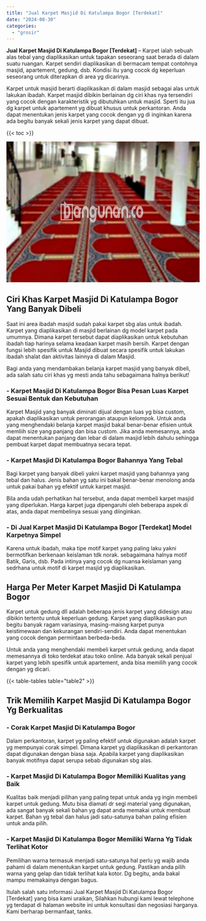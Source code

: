 ```yaml
---
title: "Jual Karpet Masjid Di Katulampa Bogor [Terdekat]"
date: "2024-08-30"
categories: 
  - "grosir"
---
```


**Jual Karpet Masjid Di Katulampa Bogor \[Terdekat\]** – Karpet ialah sebuah alas tebal yang diaplikasikan untuk tapakan seseorang saat berada di dalam suatu ruangan. Karpet sendiri diaplikasikan di bermacam tempat contohnya masjid, apartement, gedung, dsb. Kondisi itu yang cocok dg keperluan seseorang untuk diterapkan di area yg dicarinya.

Karpet untuk masjid berarti diaplikasikan di dalam masjid sebagai alas untuk lakukan ibadah. Karpet masjid dibikin berlainan dg ciri khas nya tersendiri yang cocok dengan karakteristik yg dibutuhkan untuk masjid. Sperti itu jua dg karpet untuk apartement yg dibuat khusus untuk perkantoran. Anda dapat menentukan jenis karpet yang cocok dengan yg di inginkan karena ada begitu banyak sekali jenis karpet yang dapat dibuat.

{{< toc >}}

![Jual Karpet Masjid Di Katulampa Bogor [Terdekat]](/images/grosir-karpet-murah-68.png)

## Ciri Khas Karpet Masjid Di Katulampa Bogor Yang Banyak Dibeli

Saat ini area ibadah masjid sudah pakai karpet sbg alas untuk ibadah. Karpet yang diaplikasikan di masjid berlainan dg model karpet pada umumnya. Dimana karpet tersebut dapat diaplikasikan untuk kebutuhan ibadah tiap harinya selama keadaan karpet masih bersih. Karpet dengan fungsi lebih spesifik untuk Masjid dibuat secara spesifik untuk lakukan ibadah shalat dan aktivitas lainnya di dalam Masjid.

Bagi anda yang mendambakan belanja karpet masjid yang banyak dibeli, ada salah satu ciri khas yg mesti anda tahu sebagaimana halnya berikut!

### \- Karpet Masjid Di Katulampa Bogor Bisa Pesan Luas Karpet Sesuai Bentuk dan Kebutuhan

Karpet Masjid yang banyak diminati dijual dengan luas yg bisa custom, apakah diaplikasikan untuk perorangan ataupun kelompok. Untuk anda yang menghendaki belanja karpet masjid bakal benar-benar efisien untuk memliih size yang panjang dan bisa custom. Jika anda memesannya, anda dapat menentukan panjang dan lebar di dalam masjid lebih dahulu sehingga pembuat karpet dapat membuatnya secara tepat.

### \- Karpet Masjid Di Katulampa Bogor Bahannya Yang Tebal

Bagi karpet yang banyak dibeli yakni karpet masjid yang bahannya yang tebal dan halus. Jenis bahan yg satu ini bakal benar-benar menolong anda untuk pakai bahan yg efektif untuk karpet masjid.

Bila anda udah perhatikan hal tersebut, anda dapat membeli karpet masjid yang diperlukan. Harga karpet juga dipengaruhi oleh beberapa aspek di atas, anda dapat membelinya sesuai yang diinginkan.

### \- Di Jual Karpet Masjid Di Katulampa Bogor \[Terdekat\] Model Karpetnya Simpel

Karena untuk ibadah, maka tipe motif karpet yang paling laku yakni bermotifkan berkenaan keislaman tdk norak. sebagaimana halnya motif Batik, Garis, dsb. Pada intinya yang cocok dg nuansa keislaman yang sedrhana untuk motif di karpet masjid yg diaplikasikan.

## Harga Per Meter Karpet Masjid Di Katulampa Bogor

Karpet untuk gedung dll adalah beberapa jenis karpet yang didesign atau dibikin tertentu untuk keperluan gedung. Karpet yang diaplikasikan pun begitu banyak ragam variasinya, masing-maisng karpet punya keistimewaan dan kekurangan sendiri-sendiri. Anda dapat menentukan yang cocok dengan permintaan berbeda-beda.

Untuk anda yang menghendaki membeli karpet untuk gedung, anda dapat memesannya di toko terdekat atau toko online. Ada banyak sekali penjual karpet yang lebih spesifik untuk apartement, anda bisa memilih yang cocok dengan yg dicari.

{{< table-tables table="table2" >}}

## Trik Memilih Karpet Masjid Di Katulampa Bogor Yg Berkualitas

### \- Corak Karpet Masjid Di Katulampa Bogor

Dalam perkantoran, karpet yg paling efektif untuk digunakan adalah karpet yg mempunyai corak simpel. Dimana karpet yg diaplikasikan di perkantoran dapat digunakan dengan biasa saja. Apabila karpet yang diaplikasikan banyak motifnya dapat serupa sebab digunakan sbg alas.

### \- Karpet Masjid Di Katulampa Bogor Memiliki Kualitas yang Baik

Kualitas baik menjadi pilihan yang paling tepat untuk anda yg ingin membeli karpet untuk gedung. Mutu bisa diamati dr segi material yang digunakan, ada sangat banyak sekali bahan yg dapat anda memakai untuk membuat karpet. Bahan yg tebal dan halus jadi satu-satunya bahan paling efisien untuk anda pilih.

### \- Karpet Masjid Di Katulampa Bogor Memiliki Warna Yg Tidak Terlihat Kotor

Pemilihan warna termasuk menjadi satu-satunya hal perlu yg wajib anda pahami di dalam menentukan karpet untuk gedung. Pastikan anda pilih warna yang gelap dan tidak terlihat kala kotor. Dg begitu, anda bakal mampu memakainya dengan bagus.

Itulah salah satu informasi Jual Karpet Masjid Di Katulampa Bogor \[Terdekat\] yang bisa kami uraikan, Silahkan hubungi kami lewat telephone yg terdapat di halaman website ini untuk konsultasi dan negosiasi harganya. Kami berharap bermanfaat, tanks.
